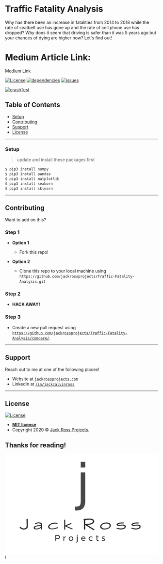 # Traffic Fatality Analysis

Why has there been an increase in fatalities from 2014 to 2018 while the rate of seatbelt use has gone up and the rate of cell phone use has dropped? Why does it seem that driving is safer than it was 5 years ago but your chances of dying are higher now? Let's find out!

# Medium Article Link: 
[Medium Link](https://medium.com/@jackross210/whats-killing-us-traffic-fatality-analysis-89b6bd57152b "HERE")

[![License](http://img.shields.io/:license-mit-blue.svg?style=flat-square)](http://badges.mit-license.org)
[![dependencies](https://img.shields.io/badge/dependencies-up%20to%20date-brightgreen)](https://httpstatusdogs.com/img/424.jpg)
[![issues](https://img.shields.io/badge/issues-0-red)](https://images-na.ssl-images-amazon.com/images/I/41NpoiJzizL._SX425_.jpg)


[![crashTest](https://media2.giphy.com/media/WMGckTVyGJzvW/giphy.gif)]()


## Table of Contents

- [Setup](#setup)
- [Contributing](#contributing)
- [Support](#support)
- [License](#license)

---

### Setup

> update and install these packages first

```shell
$ pip3 install numpy
$ pip3 install pandas
$ pip3 install matplotlib
$ pip3 install seaborn
$ pip3 install sklearn
```

---

## Contributing

Want to add on this?

### Step 1

- **Option 1**
    - Fork this repo!

- **Option 2**
    - Clone this repo to your local machine using `https://github.com/jackrossprojects/Traffic-Fatality-Analysis.git`

### Step 2

- **HACK AWAY!**

### Step 3

- Create a new pull request using <a href="https://github.com/jackrossprojects/Traffic-Fatality-Analysis/compare/" target="_blank">`https://github.com/jackrossprojects/Traffic-Fatality-Analysis/compare/`</a>.

---

## Support

Reach out to me at one of the following places!

- Website at <a href="http://jackrossprojects.com" target="_blank">`jackrossprojects.com`</a>
- LinkedIn at <a href="https://www.linkedin.com/in/jackcalvinross/" target="_blank">`/in/jackcalvinross`</a>

---

## License

[![License](http://img.shields.io/:license-mit-blue.svg?style=flat-square)](http://badges.mit-license.org)

- **[MIT license](http://opensource.org/licenses/mit-license.php)**
- Copyright 2020 © <a href="http://jackrossprojects.com" target="_blank">Jack Ross Projects</a>.


## Thanks for reading!

<a href="http://jackrossprojects.com"><img src="https://github.com/JackRossProjects/Traffic-Fatality-Analysis/blob/master/jrp.png" title="Jack Ross Projects" alt="Jack Ross Projects"></a>!

